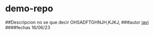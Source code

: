 # demo-repo
##Descripcion
no se que decir 
OHSADFTGHNJH,KJKJ,
###autor
[javi](https://bit.institute)
####fechas
16/06/23
